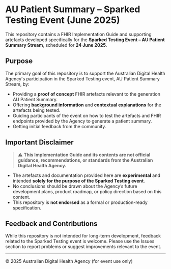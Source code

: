 # AU Patient Summary – Sparked Testing Event (June 2025)

This repository contains a FHIR Implementation Guide and supporting artefacts developed specifically for the **Sparked Testing Event – AU Patient Summary Stream**, scheduled for **24 June 2025**.

## Purpose

The primary goal of this repository is to support the Australian Digital Health Agency's participation in the Sparked Testing event, AU Patient Summary Stream, by:

- Providing a **proof of concept** FHIR artefacts relevant to the generation AU Patient Summary.
- Offering **background information** and **contextual explanations** for the artefacts being tested.
- Guiding participants of the event on how to test the artefacts and FHIR endpoints provided by the Agency to generate a patient summary.
- Getting initial feedback from the community.  

## Important Disclaimer

> ⚠️ **This Implementation Guide and its contents are not official guidance, recommendations, or standards from the Australian Digital Health Agency.**

- The artefacts and documentation provided here are **experimental** and intended **solely for the purpose of the Sparked Testing event**.
- No conclusions should be drawn about the Agency’s future development plans, product roadmap, or policy direction based on this content.
- This repository is **not endorsed** as a formal or production-ready specification.

## Feedback and Contributions

While this repository is not intended for long-term development, feedback related to the Sparked Testing event is welcome. Please use the Issues section to report problems or suggest improvements relevant to the event.

---

© 2025 Australian Digital Health Agency (for event use only)
